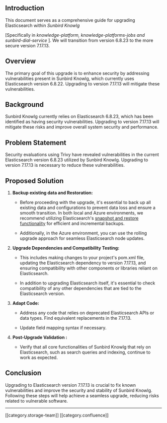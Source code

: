 
## Introduction
This document serves as a comprehensive guide for upgrading Elasticsearch within  _Sunbird Knowlg_ 

 \[Specifically in  _knowledge-platform, knowledge-platforms-jobs and sunbird-dial-service_ ]. We will transition from version 6.8.23 to the more secure version 7.17.13.


## Overview
The primary goal of this upgrade is to enhance security by addressing vulnerabilities present in Sunbird Knowlg, which currently uses Elasticsearch version 6.8.22. Upgrading to version 7.17.13 will mitigate these vulnerabilities.


## Background
Sunbird Knowlg currently relies on Elasticsearch 6.8.23, which has been identified as having security vulnerabilities. Upgrading to version 7.17.13 will mitigate these risks and improve overall system security and performance.


## Problem Statement
Security evaluations using Trivy have revealed vulnerabilities in the current Elasticsearch version 6.8.23 utilized by Sunbird Knowlg. Upgrading to version 7.17.13 is necessary to reduce these vulnerabilities.


## Proposed Solution

1.  **Backup existing data and Restoration:** 


    * Before proceeding with the upgrade, it's essential to back up all existing data and configurations to prevent data loss and ensure a smooth transition. In both local and Azure environments, we recommend utilizing Elasticsearch's [snapshot and restore functionality](https://www.elastic.co/guide/en/elasticsearch/plugins/6.8/repository.html) for efficient and incremental backups.


    * Additionally, in the Azure environment, you can use the rolling upgrade approach for seamless Elasticsearch node updates.



    
1.  **Upgrade Dependencies and Compatibility Testing:** 


    * This includes making changes to your project's pom.xml file, updating the Elasticsearch dependency to version 7.17.13, and ensuring compatibility with other components or libraries reliant on Elasticsearch.


    * In addition to upgrading Elasticsearch itself, it's essential to check compatibility of any other dependencies that are tied to the Elasticsearch version. 



    
1.  **Adapt Code:** 


    * Address any code that relies on deprecated Elasticsearch APIs or data types. Find equivalent replacements in the 7.17.13.


    * Update field mapping syntax if necessary.



    
1.  **Post-Upgrade Validation :** 


    * Verify that all core functionalities of Sunbird Knowlg that rely on Elasticsearch, such as search queries and indexing, continue to work as expected.



    


## Conclusion
Upgrading to Elasticsearch version 7.17.13 is crucial to fix known vulnerabilities and improve the security and stability of Sunbird Knowlg. Following these steps will help achieve a seamless upgrade, reducing risks related to vulnerable software.













*****

[[category.storage-team]] 
[[category.confluence]] 

